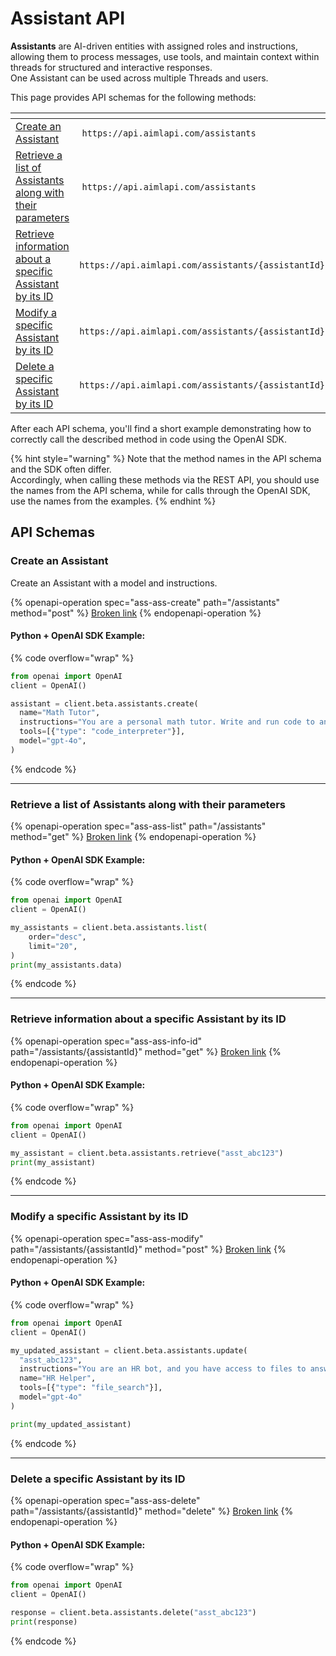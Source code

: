 # Assistant API

**Assistants** are AI-driven entities with assigned roles and instructions, allowing them to process messages, use tools, and maintain context within threads for structured and interactive responses. \
One Assistant can be used across multiple Threads and users.

This page provides API schemas for the following methods:

<table><thead><tr><th width="295.01666259765625"></th><th></th></tr></thead><tbody><tr><td><a href="assistant-api.md#create-an-assistant">Create an Assistant</a></td><td><img src="../../../.gitbook/assets/POST.png" alt="" data-size="line"> <code>https://api.aimlapi.com/assistants</code></td></tr><tr><td><a href="assistant-api.md#retrieve-a-list-of-assistants-along-with-their-parameters">Retrieve a list of Assistants along with their parameters</a></td><td><img src="../../../.gitbook/assets/GET.png" alt="" data-size="line"> <code>https://api.aimlapi.com/assistants</code></td></tr><tr><td><a href="assistant-api.md#retrieve-information-about-a-specific-assistant-by-its-id">Retrieve information about a specific Assistant by its ID</a></td><td><img src="../../../.gitbook/assets/GET.png" alt="" data-size="line"> <code>https://api.aimlapi.com/assistants/{assistantId}</code></td></tr><tr><td><a href="assistant-api.md#modify-a-specific-assistant-by-its-id">Modify a specific Assistant by its ID</a></td><td><img src="../../../.gitbook/assets/POST.png" alt="" data-size="line"> <code>https://api.aimlapi.com/assistants/{assistantId}</code></td></tr><tr><td><a href="assistant-api.md#delete-a-specific-assistant-by-its-id">Delete a specific Assistant by its ID</a></td><td><img src="../../../.gitbook/assets/DELETE.png" alt="" data-size="line"> <code>https://api.aimlapi.com/assistants/{assistantId}</code></td></tr></tbody></table>

After each API schema, you'll find a short example demonstrating how to correctly call the described method in code using the OpenAI SDK.

{% hint style="warning" %}
Note that the method names in the API schema and the SDK often differ.\
Accordingly, when calling these methods via the REST API, you should use the names from the API schema, while for calls through the OpenAI SDK, use the names from the examples.
{% endhint %}

## API Schemas

### Create an Assistant

Create an Assistant with a model and instructions.

{% openapi-operation spec="ass-ass-create" path="/assistants" method="post" %}
[Broken link](broken-reference)
{% endopenapi-operation %}

#### Python + OpenAI SDK Example:

{% code overflow="wrap" %}
```python
from openai import OpenAI
client = OpenAI()

assistant = client.beta.assistants.create(
  name="Math Tutor",
  instructions="You are a personal math tutor. Write and run code to answer math questions.",
  tools=[{"type": "code_interpreter"}],
  model="gpt-4o",
)
```
{% endcode %}



***

### Retrieve a list of Assistants along with their parameters

{% openapi-operation spec="ass-ass-list" path="/assistants" method="get" %}
[Broken link](broken-reference)
{% endopenapi-operation %}

#### Python + OpenAI SDK Example:

{% code overflow="wrap" %}
```python
from openai import OpenAI
client = OpenAI()

my_assistants = client.beta.assistants.list(
    order="desc",
    limit="20",
)
print(my_assistants.data)
```
{% endcode %}



***

### Retrieve information about a specific Assistant by its ID

{% openapi-operation spec="ass-ass-info-id" path="/assistants/{assistantId}" method="get" %}
[Broken link](broken-reference)
{% endopenapi-operation %}

#### Python + OpenAI SDK Example:

{% code overflow="wrap" %}
```python
from openai import OpenAI
client = OpenAI()

my_assistant = client.beta.assistants.retrieve("asst_abc123")
print(my_assistant)

```
{% endcode %}



***

### Modify a specific Assistant by its ID

{% openapi-operation spec="ass-ass-modify" path="/assistants/{assistantId}" method="post" %}
[Broken link](broken-reference)
{% endopenapi-operation %}

#### Python + OpenAI SDK Example:

{% code overflow="wrap" %}
```python
from openai import OpenAI
client = OpenAI()

my_updated_assistant = client.beta.assistants.update(
  "asst_abc123",
  instructions="You are an HR bot, and you have access to files to answer employee questions about company policies. Always response with info from either of the files.",
  name="HR Helper",
  tools=[{"type": "file_search"}],
  model="gpt-4o"
)

print(my_updated_assistant)
```
{% endcode %}



***

### Delete a specific Assistant by its ID

{% openapi-operation spec="ass-ass-delete" path="/assistants/{assistantId}" method="delete" %}
[Broken link](broken-reference)
{% endopenapi-operation %}

#### Python + OpenAI SDK Example:

{% code overflow="wrap" %}
```python
from openai import OpenAI
client = OpenAI()

response = client.beta.assistants.delete("asst_abc123")
print(response)
```
{% endcode %}
